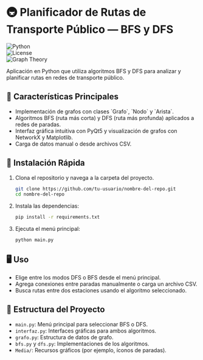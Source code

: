 # 🚇 Planificador de Rutas de Transporte Público — BFS y DFS


![Python](https://img.shields.io/badge/Python-3.8%2B-blue)  
![License](https://img.shields.io/badge/License-MIT-green)  
![Graph Theory](https://img.shields.io/badge/Graph%20Theory-BFS%20%7C%20DFS-red)

Aplicación en Python que utiliza algoritmos BFS y DFS para analizar y planificar rutas en redes de transporte público.

## 📌 Características Principales
- Implementación de grafos con clases \`Grafo\`, \`Nodo\` y \`Arista\`.
- Algoritmos BFS (ruta más corta) y DFS (ruta más profunda) aplicados a redes de paradas.
- Interfaz gráfica intuitiva con PyQt5 y visualización de grafos con NetworkX y Matplotlib.
- Carga de datos manual o desde archivos CSV.

## 🚀 Instalación Rápida
1. Clona el repositorio y navega a la carpeta del proyecto.

   ```bash
   git clone https://github.com/tu-usuario/nombre-del-repo.git
   cd nombre-del-repo
   ```

2. Instala las dependencias:

   ```bash
   pip install -r requirements.txt
   ```

3. Ejecuta el menú principal:

   ```bash
   python main.py
   ```

## 🖥️ Uso
- Elige entre los modos DFS o BFS desde el menú principal.
- Agrega conexiones entre paradas manualmente o carga un archivo CSV.
- Busca rutas entre dos estaciones usando el algoritmo seleccionado.

## 📂 Estructura del Proyecto
- `main.py`: Menú principal para seleccionar BFS o DFS.
- `interfaz.py`: Interfaces gráficas para ambos algoritmos.
- `grafo.py`: Estructura de datos de grafo.
- `bfs.py` y `dfs.py`: Implementaciones de los algoritmos.
- `Media/`: Recursos gráficos (por ejemplo, íconos de paradas).


